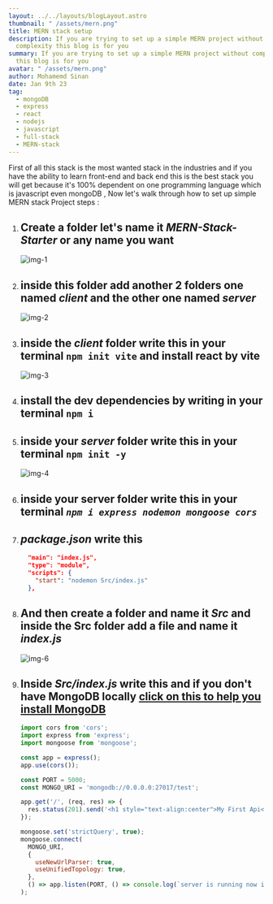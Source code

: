 ```yaml
---
layout: ../../layouts/blogLayout.astro
thumbnail: " /assets/mern.png"
title: MERN stack setup
description: If you are trying to set up a simple MERN project without
  complexity this blog is for you
summary: If you are trying to set up a simple MERN project without complexity
  this blog is for you
avatar: " /assets/mern.png"
author: Mohamemd Sinan
date: Jan 9th 23
tag:
  - mongoDB
  - express
  - react
  - nodejs
  - javascript
  - full-stack
  - MERN-stack
---
```

First of all this stack is the most wanted stack in the industries and if you have the ability to learn front-end and back end this is the best stack you will get because it's 100% dependent on one programming language which is javascript even mongoDB , Now let's walk through how to set up simple MERN stack Project steps :

1. ## C﻿reate a folder let's name it ***MERN-Stack-Starter*** or any name you want

   ![img-1](https://lh3.googleusercontent.com/fife/AAbDypDHX6rIvS97Ol7UH393mXwc2Aooaii8QCor_BSKOt_ptCcpek8TsKBM5qQ5kmHENQKQ4V3I8ZwR5tlYZo89IGwCIVGCXNeSLIxFK9L8pp_zZyGdio6xhKejDX8vIXM3q2RFKPUVuO_UAp-GoBbNDqRyTenb55RWogL1NWQpiZ40eX6wuRItsLKZI6sEGCEMGANq5VpwH_l-ItxAAvgE6StzJvXujiTdArxFDF3mwLS4R2ej4skpiDJRbCSNGtwLF9zT20Pmudd1t4bsVAiSJ2QNSqTWZnL3CPzPiOfKVMkpl-dYyEsojfruOIeo_HjFv4RakKdWjUX0g9m4CetcOYw1fxknTpB-KZdRe4Iu1Z5yrRT3m9z_7EO4qN5aueiXweklTIhoiaX9cUgdYqDCBl6jRXeLbGnLrrhngN1OSRBUuqJb2xdwRWAkd0sZPT8ykLXvGp0ZdhGkRUzuLWON57sN8I6U5fB_eUISbfuAy4Wx89_f15h_f0Lg-5ni8unB0I7uyJ35LkiMSG6wL23ycOrjKTUevFUmSgsSaxkcf2MpIXb54dsMXHbrvTLdF_XppT3fU8m4eWkYnSMCl0yW8v-BaPaXvfakSdEZ7n64481FfuOqLh_lSsUDnMWCD1NgdEJkugVPbsislPtkrYVe2h0XKCVIUB3K3HWTqi1WVgLIOFQtPRn6_xBoiYRqB18Kq7O73Em_lTB8y_wP3ZL91Obj5EYHSfthNLs37QZYa2X9zlQj7f2fW8STUAYuyYo9-zN7-5TIVbMyvIBiqx0gEJ16r-FjZQtjvXbmZEkwUTo5HO48be0OSqrnWj84k31TtKisIhV_MiSwTCp4RWylQJn0rB_5RnNBVjCw9JaXwVMMNSYRVxd3ILNjRUGMsMArWQlZB4uMhYu0LF6LlkdEPLvJvVgT6d7KSrQ78vjrpBYAx1WywAJKXUeZK9kZWkL2Wh7fT2sdNEDBkPxmzVUweUl9hxoV07edHs5QzNQYXJcm7-0Queg9aTNAo_8G35x8ZgShJF3gcWEyXjDSsdsyAEYrhhU3eOTGDlbbyk8_Zv67w_dweQ5GdxLM6QNumxcGp7Qya-3cnidxAqgABBzcufBIRSkn6j2HSFZMje0SKsq_JBANPa1i48GZppDE3M-FxSOWd-4EULTvZhwP8e8PN5qX7697BEby3kKwDLIbEEBO-J2ibeiO3Crkyso2-NLftJQzC3RcwRx2qTJC6Pxd8nQmG9AphesxjFppidUB8-TfdJU7CuAP-O9Y2O4zjGt23w3XJUpF-YwAxd9RT6FFIL5O1zNU1S-WejzkYdKDwjiAHSPE6KpD7c5oSf4BsqoFgm_HcD_1c1aYYdE5KKRlHPdzkIDgjYSEkRoLq_5A2TCsQMNthJvhpaSu9nJLk0W-QQItIM17SdIUe3qtrqSf_Ml-8ubEPmTN-Q5FuA6wvMqdXbaNX4nKpvb-ZdcKjWQi8QcywMmxZlIstylu775bSGGXGWuTM6UEggkRq8BionNTCUoFDLmyXz8nphwOHcOAP2cYIpeQEUFLrzvyu23PeuzXMX8Zl3SuyariHF5KV52OWOux8GdabhyuhjQvmpLSNDmKu0nLt-rUZvPy75Eu6XezjAQGsOMtdw-rOl92SQlfC7ziYT9dyRAqBtisHD-DA-1XdwB4=w1920-h937)
2. ## i﻿nside this folder add another 2 folders one named ***client*** and the other one named ***server***

   ![img-2](https://lh3.googleusercontent.com/fife/AAbDypAvA8QE7Hrynpx9j6nuWwUsMMQwD6SR03PeZGecRGwWXOHwFQBSMxwMmq2iSOoOev70584vdnX6fXyylqsQxjL42QiJT_dlm1h54ZhMEqCCIo5nTN0AX9NkJl3JocakrJfPqOQdtih-H_vmO9ZgdcTLYphGLgS7OLs696uBxPa-9c_Hi7DHMgTuzLksRIo1Hil4LhstrIy8MQpewu2Zwgl7NTqxeC8QUNZkMVe-TQbTpRySk0Iryt509O6LXsJ9q16OY5yooHBpPCToo6-uyvu4KaiuH_iJliL6FhWGQ5ZBPGbNHgGBYphl9rmH90FJ3pnqB1kAqESPvMVt5WDDTIJiDRBF4z6l3If4pK_FcveUftRBj_qOgOA4J4K2IfocA0IcUhkqzZDx0b0Umzu41tBdTvFgn0jXCdeXQ0xSiOowsdZ0LX-SnuX5Z3Fo3mHUbWq38mIRJoSy9FVze05DI-L5krkT8AfXHnUwawPr5FzzrWwROfbWA7Cp_wcXQXDUT9ZWK1BP1ooZCac7g-L792gW7RZXvU4A2KskQ3KaM-EbU--d7Tvm5pLHGsfsItwlZVqCrTVJ7RUS8FsP9Avz1P39QmzqXV9x-QlpCfyj8tEu8sGwsuurqUGQDe4Va7mCy9QgnP6yrhjQZBjaoFupRwwxMIWAErQKD0myHqsqc8vXSN9yhGBzp6p7OCuDyK0XvWJTryLx2kvfyOLh7V8Gss0J_UfiOokXfmQD-PIDJ4Daw6XfJP4S-AdqwI-niH7s3G7nQ3Ta9y6cmUMPUaT8ZXlDkYhDXbKrPe8eA4DVluVXJsLeOnr4W36HFQ3tup23HLsSrKgmmny_C3T5H4k_Ztd1ozPip9yyEjyv-rOhPgWEPQ6UEUWcK_MzE7xcZN_SSipEu_YhgL-Mjj9YGFl26yUeSGrJ-o42hTd1uxuYK4cVcSkt-G27Nbj5deHQJzuoGj6AE3qhq-gT9SEoBT9Wpq4Mb6xPtp4DAnxGys9SaGVA8-AWUS5Ctq3G9DQExCfM689hSbSaqPG1ze5G4_o2hKg_YOSlJgXSwqg3ZXvJXD_31HGzIwzORHbIJFBv4wSSptOEpkF75eKiAxOPuPiFa_WHnAwGqrJcV1uzRJy8Q4gCFpFObxxM5FKOgjbLYXyaBze1O1gKBQ57Xrue307I84_DeSVm6OQN-gSY_eg0JpA9YEz8wUG0q2XupZxPcWA3-r3QsXgZzNqZ3iaumeMA3uErAlMsEjPhzbPoQpjWMS7SE4m0cf4GNNWoGtJNmE4ci6vo5i4oe0zyelyDLp6P_1difI4IH5RHtT8EkM9yyu8vDc4ZR7BGG_VdHIfZXDY_Ls6ArZX2OuXH5eka8KxChMlIel_8erj9QwBnjV8KVxm2rVTa3vm87jbk2mcDiBQsXSyR63GTSxl8m4XAjEo9PN6q_ohwLnddy-0f7aXDlOssNvLtrlHG0vTboF5kzOTs_OfzMBzgPQZKuz7uuCcCygnNSZvtOLnotVnCQbGrsYyyNH45tRRb196ROOvQ6YHFLticEgi5_OfosUbdpihA2E-D0-Og9x_dqNQ_vw_U8jHU438Yg13JaHHxc_U-h_WU10aSgqtTvJDrpv7Ik-3lzinJcdX92HmdcDEywVpwZRTnnch55Kz7YNfeiOuVHnTrKUHxJ2Qh=w1920-h937)
3. ## i﻿nside the ***client*** folder write this in your terminal **`npm init vite`** and install react by vite

   ![img-3](https://lh3.googleusercontent.com/fife/AAbDypBojqe8JR0itxtTmhWDc1qAm1RAugy-HOG7Bq897XEReIbJJEsXFegcbkshY1PODXaBPkMtbe5OWsEFw0XyO28TMC2_9vnA-HPpTlRDLHjee-fDRuCrAfvJza3h9MMKi1aU0CA6VKbDLTRWb_hThT1Zb4yzqVUNvIZd9oiftJ3ZTJhMtz3N2MXVhhUU7wn0AZ6Mplt9A3jlM-NoAnBwqbnwtcSGrpuQRCG2EqMDRAAwDgVjmBPkpDygAZZwSRyEEtVJ93m79v8qoWTgVWQpMr1iG_bRhWH4oYDIEtm9R8mpGGj0SLPZ0rnq7dnxI57XE0kivr6T7bUJiEN8Mb-J9GWNHcs-Qzf92p_hCoZ76-t5hA-sPHXYW32SjHB8FyQVPrq_w_zTNL_JyUt28bpGXcimW6iJJVOglSxkZ_SnH9oZwfIzBIeJeHl9FT4jj_RU-ACqE70BmhLdn8MO8PTr6oCwG_WXMOIwM5Ui0GG0ip-tfXC-L0iG1fDpgVbAKFS-6y5jGwdiKaVV3vIlbUa8AAEc8zqFl1Aq7AsLVLq0xyO0xIwF5jCbCRGrX6sBFSVy9qVaUw0-GKfBdwOJ1teUC41pvVT1UNKPArm4JjdQ2Z1MX1HWfk0HoWUCtL8IUmzURQsX798DQKf8As-9EuwBb8PKmuMINHRcLVWHyOonmf78gaf4f8QbOfPsuwt96vjXWGe48xq-RTyxiI-xJyFfNhS2YnyYH19kipuc7Vt3HHsjR6w3qzAE058bZ9T1TTNS37KhJMccuxXUeYKdDX6v8AWsOg-3aCdZh667MpyGh3p6fMK1dUJfCJdCJ3xwYAW0UDNoT_vC6bCuXJgiOD6IeFTImXfxdw9LaK7_-wvof5emhkgt1GeCVnEqBWHDZb3CugjmGPAxmTf8eCh5RYdDZryNpRf_AvmYrmxh2o23PQsj7T_RtBjZGzTy8hQSo_8FRk2ADO3dH_bDtEpblulXBhsHc2G2qDTYif1TWhLVq0S2H0IeT4ONXOxJDACcfYv-SbeU8XXk6HaZDfoDdF--_6O5OY0HLTuFjvnM7Vf42LF8O0h83E6Ti1MxenMSagDmhqdFXHJFRHTszx-KMQtkGbSbEjuJLglsRAE-_8f4Yz4vGjMyrbY554qu-OL6fe19bD5kSVkeRMNRpSmEYRfL-tSR4Xqb80_B4bY0uq5myjO_dtF502K6cTrgyigZ5ZR-EeeqPAxXikIaiKUZvSsp26G30dxa8snO09Hh3RpKL_00ivkxSniwVJIiMWyqyhg6aoiBM63SQ_FxtScyCcawm-eF1zJUpqdpNIdzrqUzsph2eGkVUxJxVdiYE5ydI8GT4T4koWPV7voVlwTykgOLmY-plU4HTisAvmVgwtMdKMIibt0afCQsgPh1gMu3_1EKmelvkqoOBz7Mh4xlkbbKAaFIP1QNZN15cW8sHZXP2UtAV_iBySVxpKNmzuS8kfCEEkGm7Hqat1rjSB2tuoy-X35Bs0l_MIPSgVKG74a1Ut-L6PWnXLHKOjAusavKLpBkPiaFjRWh0oqosc80PB4CciYuGr1XWzsk3aLzH1FRBs14Tsv2s3Yn0TkZ091EtTht1jxxr5gQ3_JdI-ezL1lAt2fliyrrrqYv3SZX1NrKhK-Wdat9YsrJQbhxO0CSmEztlZ0ydNp9=w1920-h937)
4. ## i﻿nstall the dev dependencies by writing in your terminal **`npm i`**
5. ## i﻿nside your ***server*** folder write this in your terminal **`npm init -y`**

   ![img-4](https://lh3.googleusercontent.com/fife/AAbDypAAZNOYCpiciHaPRf7_cMgxBd_1YgYd-C5JwmjvwygafHChPPwEKZTxn4i8JB3S3_zoS3RtTDb1GesuQPJZKa5dmFy_6UEWFIamQ7QLTWaRBv6f12gyi8_XiALV31R_N1pA-o1zOMVAnuGevitX5t67UqQf8kvI4My_JgHLhV0dTD6qnSr4d9r7XjgwcliMUxsxxmtbRwUQn_3UuVNVACgPekL0BsnDNGnS_RXON4ZfuVKUzjgYyplvUo_HOGwAFBCTKcCa-8Ok9af7CZ9Hb3lQZuNNUkPI69AmMgCSIXLoiE74a4a-iI1FRorIh0va1K3ydfENJIrC7ogpOUNgPkFyDtPkhgWBtMikuY-GN-Z7xYHwSjg_jdrEQnEKEquwYDbdG0iFN3it3nrJEVntibu79BtXGj7Eb-T_uaIjXajNmd5L3ONQ-eJwHdtsB2Wa1WopttB71ejeaNuW4hfcHpJoTAvBz-22Eyb8a8YGGBQagR-LwkD95M4r_-hsj6E00hrkIXIetKCSwrIE3sHESoknSMbBjVWeQRB9yPfUOtCh6K1c92JeUzHSfnfbD-G1XHb5SPFY8efPrHKWLn66c2qirj3JdJ21tM5lmxaoFT_X-APFGCBmz9L1AmalcIFcm1W5AyZaXwRybOPHcoMZt8j8tXv0rVYJWd9dvkBpx7VXDSc-nMK1zu0mC98JP60LPKW5PPXhB3e9SjPuj_-Nivo_-Nnd7zqOLVYDOMTYR17wyl81X0TY6qDx6H5qHlyZZVqx__fltAAzD31a5P6-8JIAc8fji3KWsk8bPOjRsn5_F5PP8zyI61md0xKkOJ1k6BGP1PtZ3flwWq6sT8Po-sKiH6rCoIhqrtqKF_GpwMoPh6H8F156HL9xzK2IQt7ZkXVtaj0wX8ph1cwjhuMYv2vaWQBExIhtbyfJneLUf8z1Km74bcaGf7-1nP0jYjy-KvSxCE6CLJqqSJBskKRBORfkpqID_YJA0On_ai3RHz_DhXby2SV-RoE0p49tBJ0PMRHOM-lR-EsReUWquZuu6DZGP6mhyHrS53jZwUXL7Gpkb5juz-K0VsJP8Vk69ul8yjNszEr9LEZnnpfBZLr2b2xfrME3eA9F-H9cwhqU0MbvrEwOrm4jGREFPIadXPOmhufp_NtdzwRnJ2XEJu7-qhDYaFZC2POQHugOXgc38K_NX-Yja88HeGmm2NC8nFpX9m0KZWk5LHm_voguPi32mehcojQZiHJSLswtSoCNy1HkL2Wjiyfceuwys_DvZpCQzcgybA_Uq1oQarQBU_sCIK2nANKqaegKi3SxcBGfYheL5ok840Q8zG2_kHho79-I4BKzHmnRqAH3_THA2IhXM0XQgr76xywXEbe4jy_WpZLBPxmzb4nY729aIOdqUj_EuYubWqddsvkh6owqpgnmR_Ck-xgXCg7zUKb221egWzRrjghhboehHBIymAilcFD9MbtkiBnejDqxg6nS6APwXFvvwu6d6rTRO14xQZcfsIPNolzF3HwtKtb24hHfvjvU6JAe2kUy-WuqcsHauQ0mJFTcnVx25Dk_87oQXBxTLKPfeHpVHlIn3Tqmi47VUN82zSqjHepmY9Q-7LYlPSxSoAq8LPjesK6m3sg47bWUCjrx3UtgeqfhSEn9wsw4kPImTlQQutxU=w1920-h937)
6. ## i﻿nside your server folder write this in your terminal ***`npm i express nodemon mongoose cors`***
7. ## *package.json* write this 

   ```json
     "main": "index.js",
     "type": "module",
     "scripts": {
       "start": "nodemon Src/index.js"
     },
   ```
8. ## A﻿nd then create a folder and name it *Src* and inside the Src folder add a file and name it *index.js*

   ![img-6](https://lh3.googleusercontent.com/fife/AAbDypB3O9qdTAC2hayC6rtab8_eJ0NveVznFSnmNRYxsgpje9FWlR_uCRV9UVz-IftoDypbs56OXWWYrH5SOvMukik78EepTblcQFVW_Vg1AEyCWfBEIDBRWnpWUdxlZEm0inwb1HjT6jpS4OP78gsFXOuEMAfj5-0qypaDwUWIYLWdEsqLCTazAte6mg7G6Jzz1M5P-cGjMEl5twP3AQa4GbKK_UtpDrXz7xWFZy9GdmbHqzbRU_Z7JoijujGpAvpFFYmJRjOjCqw154Mu9OWVWFqJXV5ubrQCdnXzvq0B-Xr0usrg6UpeldIJZt9ye12BH_sioyXotYoT3TudrLGZlfVqg0IazI9pvmlRHEpE3iD802eK6EQowxyrRDkGidvueUC0cvYvIPQTgQaVMyU7wzo6XNCtLOV1j6Xcu8C85bFLZjFLpsLBIHo8j-i5Ii33qZEwaxU5guwkKq1htX3fFi09ms93OqaK5VjIZT7YXjMrxrlNLm3PsZB-OwvSMMgibApJWftL2so18Gz_BIv5tdD4mzGbLxmGRA1_Z7IFnSqeQJ4K63yUaWdS6NFs3OY1LZH6mX8Mo23WQ25CJgJop0uTxGdgH5BXcV9CUyoNCi2VYAvCJoizo52LMehLWnwnWhWZB6lSYNdheeNROvbjcn2xxiJ7PQSbqZ37kgnPPX3Nkx6Uu0NxP8mKAR2P3p7cU6FydH_xT2k95qixKI6pBYAHMzuEJhSYqlOmKYQNuLd1vpvn7QeAwj08mG0Yl4xF61KChmrwIsXWvLM7_UN8p38foLePJf-Z_qGqPaa97hQgbjc21TKB1Enn2cwngov9zlAo-lb_xj5h3S7dmPFdCpn-iWERfJnaN45AkNBn-N71P4afXl5KVxIPSFGr3bVRo3JldWl5zuo7VFtw5KL14rcoI_JEXzpd6_R5uZpfeeIsVfk4-2xJlXWU_UYQqGC-QT5tq0YaeWk5L5Fz_2L9c971eB65kgs-x0gde5Yj3JwyB8oWeGJryuOulnS5DZrgmnX2eyCadj9uHgWopuWZhPKC2oUB8d0B8PWB0VgYyJEGCenvGbTkMvSk320E5-1mom_8LxoJ2W_CkgCZ0FGIPa-Q98t0NWAsLOWqSGeuEygOYp9SCHy08AKPfufdBXLnc268xINMkAEid-c7OE0rShiuuS1pIAtJGaWwc8ge8_8SyZTrHq9j4313-8CKlAbYHyf0odYN5OaMK9hbAoDx85oB5KeE2ThMkO_dGqJI96KMRXvk2ojGVCb3tE5hZMD13DCFXwzXezUT84OPI2h4znpAqiTYSV89W_nBkCqLpt9bxBaWgoTyejcAmhtiFdJ6r30ZawnZMV2ivjiiaZPvzcDFWLsF47kB4dipQLlu6Z1KeRjYHD-vIVCN-UiVZZ5Zpi4BB4tD1QkxJlmxiNynN58azewFAGZwEwUUcaLigFHQigShqCqvq7SCX6fLO-q_Ozz6Fv-YJegD-hQFsCuiqw0NSVFV2PlNCtinOAQpBibc1bXKQykPrF82zFED2X7FND0kbxQOvUy1jzn87bk74WXTqjVdClbLemHbUcPIL5vwHSMoI_aqzrZwp-GxVUXb5vgaKuLwvPLZfprENBqiJAZRkq7ODvppuEH7CwVGa133AmfWb_5V26Tb6PrPgbovyZiv7DFL=w1920-h937)
9. ## I﻿nside *Src/index.js* write this and if you don't have MongoDB locally [click on this to help you install MongoDB](https://www.mongodb.com/docs/manual/tutorial/install-mongodb-on-windows/)

   ```javascript
   import cors from 'cors';
   import express from 'express';
   import mongoose from 'mongoose';

   const app = express();
   app.use(cors());

   const PORT = 5000;
   const MONGO_URI = 'mongodb://0.0.0.0:27017/test';

   app.get('/', (req, res) => {
     res.status(201).send('<h1 style="text-align:center">My First Api</h1>');
   });

   mongoose.set('strictQuery', true);
   mongoose.connect(
     MONGO_URI,
     {
       useNewUrlParser: true,
       useUnifiedTopology: true,
     },
     () => app.listen(PORT, () => console.log(`server is running now in port ${PORT}`)),
   );

   ```